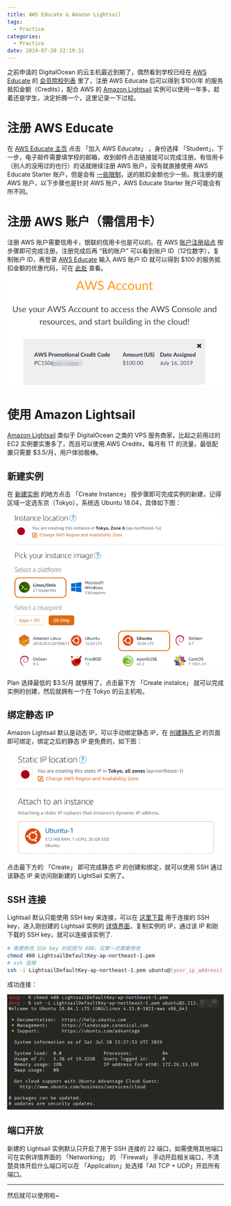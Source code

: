 ```yaml
---
title: AWS Educate & Amazon Lightsail
tags:
  - Practice
categories:
  - Practice
date: 2019-07-20 22:19:31
---
```


之前申请的 DigitalOcean 的云主机最近到期了，偶然看到学校已经在 [AWS Educate](https://aws.amazon.com/cn/education/awseducate/) 的 [会员院校列表](https://s3.amazonaws.com/awseducate-list/AWS_Educate_Institutions.pdf) 里了，注册 AWS Educate 后可以得到 $100/年 的服务抵扣金额（Credits），配合 AWS 的 [Amazon Lightsail](https://lightsail.aws.amazon.com/ls/webapp/home/instances) 实例可以使用一年多，趁着还是学生，决定折腾一个，这里记录一下过程。

<!--more-->

# 注册 AWS Educate
在 [AWS Educate 主页](https://aws.amazon.com/cn/education/awseducate) 点击 「加入 AWS Educate」 ，身份选择 「Student」，下一步，电子邮件需要填学校的邮箱，收到邮件点击链接就可以完成注册。有信用卡（别人的没用过的也行）的话就继续注册 AWS 账户，没有就直接使用 AWS Educate Starter 账户，但是会有 [一些限制](https://aws.amazon.com/cn/premiumsupport/knowledge-center/educate-starter-account/)，送的抵扣金额也少一些。我注册的是 AWS 账户，以下步骤也是针对 AWS 账户，AWS Educate Starter 账户可能会有所不同。

# 注册 AWS 账户（需信用卡）
注册 AWS 账户需要信用卡，银联的信用卡也是可以的。在 AWS [账户注册站点](https://portal.aws.amazon.com/billing/signup#/start) 按步骤即可完成注册。注册完成后再 “我的账户” 可以看到账户 ID（12位数字），复制账户 ID，再登录 [AWS Educate](https://www.awseducate.com/signin/SiteLogin) 输入 AWS 账户 ID 就可以得到 $100 的服务抵扣金额的优惠代码，可在 [此处](https://www.awseducate.com/student/s/awssite) 查看。

![image](https://raw.githubusercontent.com/csJd/res/master/pic/image.png)

# 使用 Amazon Lightsail
[Amazon Lightsail](https://lightsail.aws.amazon.com/ls/webapp/home/instances) 类似于 DigitalOcean 之类的 VPS 服务商家，比起之前用过的 EC2 实例要实惠多了，而且可以使用 AWS Credits，每月有 1T 的流量，最低配置只需要 $3.5/月，用户体验极棒。

## 新建实例
在 [新建实例](https://lightsail.aws.amazon.com/ls/webapp/home/instances) 的地方点击 「Create Instance」 按步骤即可完成实例的新建，记得区域一定选东京（Tokyo），系统选 Ubuntu 18.04，具体如下图：

![image](https://raw.githubusercontent.com/csJd/res/master/pic/image.se1sl2h6eqp.png)

Plan 选择最低的 $3.5/月 就够用了，点击最下方 「Create instalce」 就可以完成实例的创建，然后就拥有一个在 Tokyo 的云主机啦。


## 绑定静态 IP
Amazon Lightsail 默认是动态 IP，可以手动绑定静态 IP，在 [创建静态 IP](https://lightsail.aws.amazon.com/ls/webapp/create/static-ip?region=ap-northeast-1)  的页面即可绑定，绑定之后的静态 IP 是免费的，如下图：

![image](https://raw.githubusercontent.com/csJd/res/master/pic/image.ajgxeezmehm.png)

点击最下方的 「Create」 即可完成静态 IP 的创建和绑定，就可以使用 SSH 通过该静态 IP 来访问刚新建的 LightSail 实例了。

## SSH 连接
Lightsail 默认只能使用 SSH key 来连接，可以在 [这里下载](https://lightsail.aws.amazon.com/ls/webapp/account/keys) 用于连接的 SSH key，进入刚创建的 Lightsail 实例的 [详情界面](https://lightsail.aws.amazon.com/ls/webapp/ap-northeast-1/instances/Ubuntu-1/connect)，复制实例的 IP，通过该 IP 和刚下载的 SSH key，就可以连接该实例了.
```sh
# 需要修改 SSH key 的权限为 400，仅第一次需要修改
chmod 400 LightsailDefaultKey-ap-northeast-1.pem
# ssh 连接
ssh -i LightsailDefaultKey-ap-northeast-1.pem ubuntu@[your_ip_address]
```
成功连接：

![image](https://raw.githubusercontent.com/csJd/res/master/pic/image.w5465qhk2r.png)

## 端口开放
新建的 Lightsail 实例默认只开启了用于 SSH 连接的 22 端口，如需使用其他端口可在实例详情界面的 「Networking」 的 「Firewall」 手动开启相关端口，不清楚具体开启什么端口可以在 「Application」处选择「All TCP + UDP」开启所有端口。

---
然后就可以使用啦~

